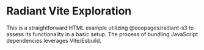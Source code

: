 # Radiant Vite Exploration

This is a straightforward HTML example utilizing @ecopages/radiant-s3 to assess its functionality in a basic setup. The process of bundling JavaScript dependencies leverages Vite/Esbuild.

